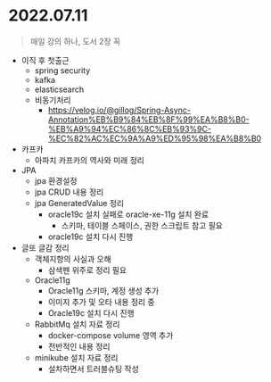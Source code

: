 # 2022.07.11
> 매일 강의 하나, 도서 2장 꼭

- 이직 후 첫출근
	- spring security
	- kafka
	- elasticsearch
	- 비동기처리
		- https://velog.io/@gillog/Spring-Async-Annotation%EB%B9%84%EB%8F%99%EA%B8%B0-%EB%A9%94%EC%86%8C%EB%93%9C-%EC%82%AC%EC%9A%A9%ED%95%98%EA%B8%B0
- 카프카
	- 아파치 카프카의 역사와 미래 정리
- JPA
	- jpa 환경설정
	- jpa CRUD 내용 정리
	- jpa GeneratedValue 정리
		- oracle19c 설치 실패로 oracle-xe-11g 설치 완료
			- 스키마, 테이블 스페이스, 권한 스크립트 참고 필요
		- oracle19c 설치 다시 진행
- 글또 글감 정리
	- 객체지향의 사실과 오해
		-	삼색펜 위주로 정리 필요
	- Oracle11g
		- Oracle11g 스키마, 계정 생성 추가
		- 이미지 추가 및 오타 내용 정리 중
		- Oracle19c 설치 다시 진행
	- RabbitMq 설치 자료 정리
		- docker-compose volume 영역 추가
		- 전반적인 내용 정리
	- minikube 설치 자료 정리
		- 설차하면서 트러블슈팅 작성
